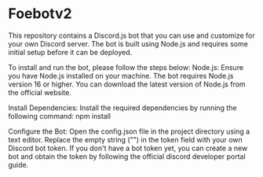 # Foebotv2

This repository contains a Discord.js bot that you can use and customize for your own Discord server. The bot is built using Node.js and requires some initial setup before it can be deployed.

To install and run the bot, please follow the steps below:
Node.js: Ensure you have Node.js installed on your machine. The bot requires Node.js version 16 or higher. You can download the latest version of Node.js from the official website.

Install Dependencies: Install the required dependencies by running the following command: npm install

Configure the Bot: Open the config.json file in the project directory using a text editor. Replace the empty string ("") in the token field with your own Discord bot token. If you don't have a bot token yet, you can create a new bot and obtain the token by following the official discord developer portal guide.


